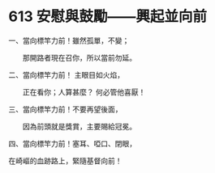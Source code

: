 # 613 安慰與鼓勵——興起並向前　　　　

一、當向標竿力前！雖然孤單，不變；

　　那開路者現在召你，所以當前勿延。

二、當向標竿力前！ 主眼目如火焰，

　　正在看你；人算甚麼？ 何必管他喜厭！

三、當向標竿力前！不要再望後面，

　　因為前頭就是獎賞，主要賜給冠冕。

四、當向標竿力前！塞耳、啞口、閉眼，

在崎嶇的血跡路上，緊隨基督向前！

